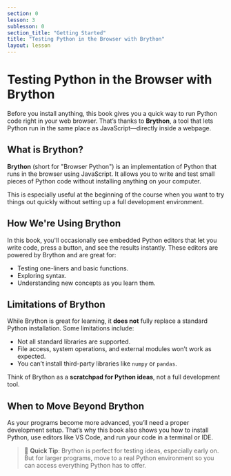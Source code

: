 ```yaml
---
section: 0
lesson: 3
sublesson: 0
section_title: "Getting Started"
title: "Testing Python in the Browser with Brython"
layout: lesson
---
```


# Testing Python in the Browser with Brython

Before you install anything, this book gives you a quick way to run Python code right in your web browser. That’s thanks to **Brython**, a tool that lets Python run in the same place as JavaScript—directly inside a webpage.

## What is Brython?

**Brython** (short for "Browser Python") is an implementation of Python that runs in the browser using JavaScript. It allows you to write and test small pieces of Python code without installing anything on your computer.

This is especially useful at the beginning of the course when you want to try things out quickly without setting up a full development environment.

## How We're Using Brython

In this book, you'll occasionally see embedded Python editors that let you write code, press a button, and see the results instantly. These editors are powered by Brython and are great for:

- Testing one-liners and basic functions.
- Exploring syntax.
- Understanding new concepts as you learn them.

## Limitations of Brython

While Brython is great for learning, it **does not** fully replace a standard Python installation. Some limitations include:

- Not all standard libraries are supported.
- File access, system operations, and external modules won’t work as expected.
- You can’t install third-party libraries like `numpy` or `pandas`.

Think of Brython as a **scratchpad for Python ideas**, not a full development tool.

## When to Move Beyond Brython

As your programs become more advanced, you’ll need a proper development setup. That’s why this book also shows you how to install Python, use editors like VS Code, and run your code in a terminal or IDE.

> 🧪 **Quick Tip**: Brython is perfect for testing ideas, especially early on. But for larger programs, move to a real Python environment so you can access everything Python has to offer.

